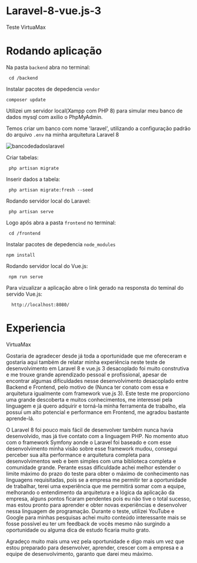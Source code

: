 # Laravel-8-vue.js-3
Teste VirtuaMax

# Rodando aplicação
Na pasta `backend` abra no terminal:

     cd /backend

Instalar pacotes de depedencia `vendor`

    composer update

Utilizei um servidor local(Xampp com PHP 8) para simular meu banco de dados mysql com axilio o PhpMyAdmin. 

Temos criar um banco com nome 'laravel', utilizando a configuração padrão do arquivo `.env` na minha arquitetura Laravel 8


   ![bancodedadoslaravel](https://user-images.githubusercontent.com/51030497/218089227-f9a5b62a-15b6-450f-8589-95dfd6fe023b.png)

Criar tabelas:

     php artisan migrate

Inserir dados a tabela:
     
     php artisan migrate:fresh --seed



Rodando servidor local do Laravel:

     php artisan serve
     
Logo após abra a pasta `frontend` no terminal:  

     cd /frontend

Instalar pacotes de depedencia `node_modules`
    
    npm install

Rodando servidor local do Vue.js:

     npm run serve
     
Para vizualizar a aplicação abre o link gerado na responsta do teminal do servido Vue.js:

      http://localhost:8080/
     
     

# Experiencia 
  
VirtuaMax

  Gostaria de agradecer desde já toda a oportunidade que me ofereceram e gostaria aqui também de relatar minha experiência neste teste de desenvolvimento em Laravel 8 e vue.js 3 desacoplado foi muito construtiva e me trouxe grande aprendizado pessoal e profissional, apesar de encontrar algumas dificuldades nesse desenvolvimento desacoplado entre Backend e Frontend, pelo motivo de (Nunca ter conato com essa e arquitetura igualmente  com framework  vue.js 3). Este teste me proporciono uma grande descoberta e muitos conhecimentos, me interessei pela linguagem e já quero adquirir e torná-la minha ferramenta de trabalho, ela possuí um alto potencial e performance em Frontend, me agradou bastante aprende-lá.

  O Laravel 8 foi pouco mais fácil de desenvolver também nunca havia desenvolvido, mas já tive contato com a linguagem PHP.
No momento atuo com o framework Symfony aonde o Laravel foi baseado e com esse desenvolvimento  minha visão sobre esse framework mudou, consegui perceber sua alta performance e arquitetura completa para desenvolvimentos web e bem simples com uma biblioteca completa e  comunidade grande.
Perante essas dificuldade  achei melhor estender o limite máximo do prazo do teste para obter o máximo de conhecimento nas linguagens requisitadas, pois se a empresa me permitir ter a oportunidade de trabalhar, terei uma experiência que me permitirá somar com a equipe, melhorando o entendimento da arquitetura e a lógica da aplicação da empresa, alguns pontos ficaram pendentes pois eu não tive o total sucesso, mas estou pronto para aprender e obter novas experiências e  desenvolver nessa linguagem de programação. Durante o teste, utilizei YouTube e Google para minhas pesquisas achei muito conteúdo interessante mais  se fosse possível eu ter  um feedback de vocês mesmo não surgindo a oportunidade ou alguma dica de estudo ficaria muito grato. 


  Agradeço muito mais uma vez pela oportunidade e digo mais um vez que estou preparado para desenvolver, aprender, crescer com a empresa e a equipe de desenvolvimento, garanto que darei meu máximo.
